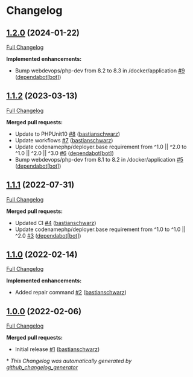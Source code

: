 # Changelog

## [1.2.0](https://github.com/codenamephp/deployer.flow/tree/1.2.0) (2024-01-22)

[Full Changelog](https://github.com/codenamephp/deployer.flow/compare/1.1.2...1.2.0)

**Implemented enhancements:**

- Bump webdevops/php-dev from 8.2 to 8.3 in /docker/application [\#9](https://github.com/codenamephp/deployer.flow/pull/9) ([dependabot[bot]](https://github.com/apps/dependabot))

## [1.1.2](https://github.com/codenamephp/deployer.flow/tree/1.1.2) (2023-03-13)

[Full Changelog](https://github.com/codenamephp/deployer.flow/compare/1.1.1...1.1.2)

**Merged pull requests:**

- Update to PHPUnit10 [\#8](https://github.com/codenamephp/deployer.flow/pull/8) ([bastianschwarz](https://github.com/bastianschwarz))
- Update workflows [\#7](https://github.com/codenamephp/deployer.flow/pull/7) ([bastianschwarz](https://github.com/bastianschwarz))
- Update codenamephp/deployer.base requirement from ^1.0 || ^2.0 to ^1.0 || ^2.0 || ^3.0 [\#6](https://github.com/codenamephp/deployer.flow/pull/6) ([dependabot[bot]](https://github.com/apps/dependabot))
- Bump webdevops/php-dev from 8.1 to 8.2 in /docker/application [\#5](https://github.com/codenamephp/deployer.flow/pull/5) ([dependabot[bot]](https://github.com/apps/dependabot))

## [1.1.1](https://github.com/codenamephp/deployer.flow/tree/1.1.1) (2022-07-31)

[Full Changelog](https://github.com/codenamephp/deployer.flow/compare/1.1.0...1.1.1)

**Merged pull requests:**

- Updated CI [\#4](https://github.com/codenamephp/deployer.flow/pull/4) ([bastianschwarz](https://github.com/bastianschwarz))
- Update codenamephp/deployer.base requirement from ^1.0 to ^1.0 || ^2.0 [\#3](https://github.com/codenamephp/deployer.flow/pull/3) ([dependabot[bot]](https://github.com/apps/dependabot))

## [1.1.0](https://github.com/codenamephp/deployer.flow/tree/1.1.0) (2022-02-14)

[Full Changelog](https://github.com/codenamephp/deployer.flow/compare/1.0.0...1.1.0)

**Implemented enhancements:**

- Added repair command [\#2](https://github.com/codenamephp/deployer.flow/pull/2) ([bastianschwarz](https://github.com/bastianschwarz))

## [1.0.0](https://github.com/codenamephp/deployer.flow/tree/1.0.0) (2022-02-06)

[Full Changelog](https://github.com/codenamephp/deployer.flow/compare/18a6bb8fe38740b2d3b0a654119ed0076f96e1d7...1.0.0)

**Merged pull requests:**

- Initial release [\#1](https://github.com/codenamephp/deployer.flow/pull/1) ([bastianschwarz](https://github.com/bastianschwarz))



\* *This Changelog was automatically generated by [github_changelog_generator](https://github.com/github-changelog-generator/github-changelog-generator)*
